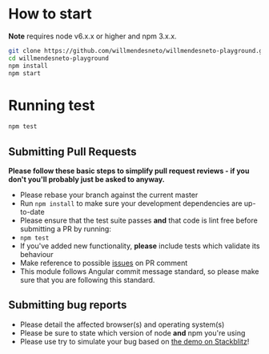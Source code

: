 # How to start

**Note** requires node v6.x.x or higher and npm 3.x.x.

```bash
git clone https://github.com/willmendesneto/willmendesneto-playground.git
cd willmendesneto-playground
npm install
npm start
```

# Running test

```bash
npm test
```

## Submitting Pull Requests

**Please follow these basic steps to simplify pull request reviews - if you don't you'll probably just be asked to anyway.**

* Please rebase your branch against the current master
* Run `npm install` to make sure your development dependencies are up-to-date
* Please ensure that the test suite passes **and** that code is lint free before submitting a PR by running:
 * `npm test`
* If you've added new functionality, **please** include tests which validate its behaviour
* Make reference to possible [issues](https://github.com/willmendesneto/willmendesneto-playground/issues) on PR comment
* This module follows Angular commit message standard, so please make sure that you are following this standard.


## Submitting bug reports

* Please detail the affected browser(s) and operating system(s)
* Please be sure to state which version of node **and** npm you're using
* Please use try to simulate your bug based on [the demo on Stackblitz](https://stackblitz.com/edit/willmendesneto-playground-sample)!
